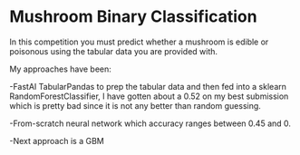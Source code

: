 # Mushroom Binary Classification

In this competition you must predict whether a mushroom is edible or poisonous using the tabular data
you are provided with.

My approaches have been:

  -FastAI TabularPandas to prep the tabular data and then fed into a sklearn RandomForestClassifier, I
   have gotten about a 0.52 on my best submission which is pretty bad since it is not any better than
   random guessing.
   
  -From-scratch neural network which accuracy ranges between 0.45 and 0.
  
  -Next approach is a GBM
  
